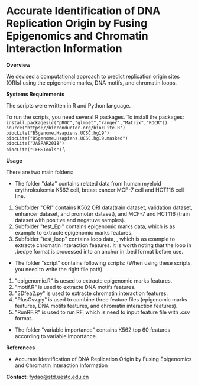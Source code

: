 # Accurate Identification of DNA Replication Origin by Fusing Epigenomics and Chromatin Interaction Information


**Overview**

We devised a computational approach to predict replication origin sites (ORIs) using the  epigenomic marks, DNA motifs, and chromatin loops.

**Systems Requirements**

The scripts were written in R and Python language. 

To run the scripts, you need several R packages. To install the packages:
`install.packages(c("pROC","glmnet","ranger","Matrix","ROCR"))` \
`source("https://bioconductor.org/biocLite.R")` \
`biocLite("BSgenome.Hsapiens.UCSC.hg19")` \
`biocLite("BSgenome.Hsapiens.UCSC.hg19.masked")` \
`biocLite("JASPAR2018")` \
`biocLite("TFBSTools")` \


**Usage**

There are two main folders: 
- The folder "data" contains related data from human myeloid erythroleukemia K562 cell, breast cancer MCF-7 cell and HCT116 cell line. 

1. Subfolder "ORI" contains K562 ORI data(train dataset, validation dataset, enhancer dataset, and promoter dataset), and MCF-7 and HCT116 (train dataset with positive and negatuve samples).
2. Subfolder "test_Epi" contains epigenomic marks data, which is as example to extracte epigenomic marks features.
3. Subfolder "test_loop" contains loop data, , which is as example to extracte chromatin interaction features. It is worth noting that the loop in .bedpe format is processed into an anchor in .bed format before use.


- The folder "script" contains following scripts: (When using these scripts, you need to write the right file path)
1. "epigenomic.R" is uesed to extracte epigenomic marks features.
2. "motif.R" is used to extracte DNA motifs features.
3. "3Dfea2.py" is used to extracte chromatin interaction features.
4. "PlusCsv.py" is used to combine three feature files (epigenomic marks features, DNA motifs features, and chromatin interaction features).
5. "RunRF.R" is used to run RF, which is need to input feature file with .csv format.

- The folder "variable importance" contains K562 top 60 features according to variable importance.

**References**
- Accurate Identification of DNA Replication Origin by Fusing Epigenomics and Chromatin Interaction Information


**Contact**:
fydao@std.uestc.edu.cn
